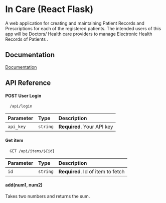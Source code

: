 
# In Care (React Flask)
A web application for creating and maintaining Patient Records and Prescriptions for each of the registered patients. The intended users of this app will be Doctors/ Health care providers to manage Electronic Health Records of Patients . 



## Documentation

[Documentation](https://linktodocumentation)


## API Reference

#### POST User Login

```http GET
  /api/login
```

| Parameter | Type     | Description                |
| :-------- | :------- | :------------------------- |
| `api_key` | `string` | **Required**. Your API key |

#### Get item

```http
  GET /api/items/${id}
```

| Parameter | Type     | Description                       |
| :-------- | :------- | :-------------------------------- |
| `id`      | `string` | **Required**. Id of item to fetch |

#### add(num1, num2)

Takes two numbers and returns the sum.

